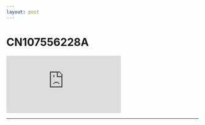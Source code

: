 ```yaml
---
layout: post
---
```


# CN107556228A

![patent](https://patentimages.storage.googleapis.com/e8/c5/fb/6825c6dbf8b06c/CN107556228A.pdf)

---

